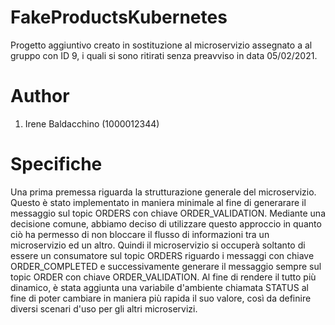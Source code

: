 # FakeProductsKubernetes

Progetto aggiuntivo creato in sostituzione al microservizio assegnato a al gruppo con ID 9, i quali si sono ritirati senza preavviso in data 05/02/2021.

# Author

1) Irene Baldacchino (1000012344)

# Specifiche

Una prima premessa riguarda la strutturazione generale del microservizio. 
Questo è stato implementato in maniera minimale al fine di generarare il messaggio sul topic ORDERS con chiave ORDER_VALIDATION.
Mediante una decisione comune, abbiamo deciso di utilizzare questo approccio in quanto ciò ha permesso di non bloccare il flusso di informazioni tra un microservizio ed un altro.
Quindi il microservizio si occuperà soltanto di essere un consumatore sul topic ORDERS riguardo i messaggi con chiave ORDER_COMPLETED e successivamente generare il messaggio sempre sul topic ORDER con chiave ORDER_VALIDATION.
Al fine di rendere il tutto più dinamico, è stata aggiunta una variabile d'ambiente chiamata STATUS al fine di poter cambiare in maniera più rapida il suo valore, così da definire diversi scenari d'uso per gli altri microservizi.

